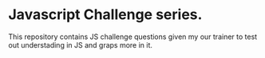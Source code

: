 # Javascript Challenge series.
This repository contains JS challenge questions given my our trainer to test out understading in JS and graps more in it. 

